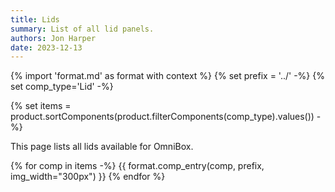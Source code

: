 ```yaml
---
title: Lids
summary: List of all lid panels.
authors: Jon Harper
date: 2023-12-13
---
```


{% import 'format.md' as format with context %}
{% set prefix = '../' -%}
{% set comp_type='Lid' -%}

{% set items = product.sortComponents(product.filterComponents(comp_type).values()) -%}

This page lists all lids available for OmniBox.

{% for comp in items -%}
{{ format.comp_entry(comp, prefix, img_width="300px") }}
{% endfor %}